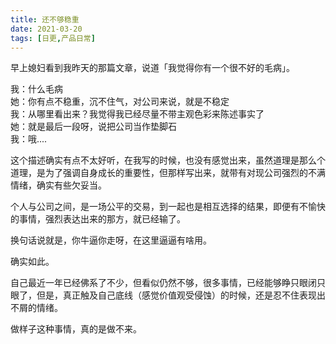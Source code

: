 ```yaml
---
title: 还不够稳重
date: 2021-03-20
tags: [日更,产品日常]
---
```


早上媳妇看到我昨天的那篇文章，说道「我觉得你有一个很不好的毛病」。
<!-- more -->

我：什么毛病  
她：你有点不稳重，沉不住气，对公司来说，就是不稳定  
我：从哪里看出来？我觉得我已经尽量不带主观色彩来陈述事实了  
她：就是最后一段呀，说把公司当作垫脚石  
我：哦....

这个描述确实有点不太好听，在我写的时候，也没有感觉出来，虽然道理是那么个道理，是为了强调自身成长的重要性，但那样写出来，就带有对现公司强烈的不满情绪，确实有些欠妥当。

个人与公司之间，是一场公平的交易，到一起也是相互选择的结果，即便有不愉快的事情，强烈表达出来的那方，就已经输了。

换句话说就是，你牛逼你走呀，在这里逼逼有啥用。

确实如此。

自己最近一年已经佛系了不少，但看似仍然不够，很多事情，已经能够睁只眼闭只眼了，但是，真正触及自己底线（感觉价值观受侵蚀）的时候，还是忍不住表现出不屑的情绪。

做样子这种事情，真的是做不来。